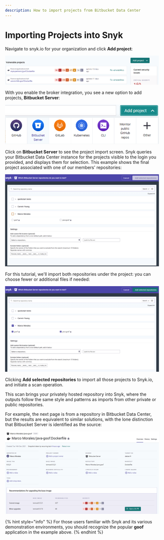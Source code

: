 ```yaml
---
description: How to import projects from Bitbucket Data Center
---
```


# Importing Projects into Snyk

Navigate to snyk.io for your organization and click **Add project**:

![The standard Add Project initial view](../../../../../.gitbook/assets/broker-1-add-project.png)

With you enable the broker integration, you see a new option to add projects, **Bitbucket Server**:

![Add Project with Bitbucket Data Center Enabled](../../../../../.gitbook/assets/broker-2-add-project-bbs.png)

Click on **Bitbucket Server** to see the project import screen. Snyk queries your Bitbucket Data Center instance for the projects visible to the login you provided, and displays them for selection. This example shows the final project associated with one of our members' repositories:

![Bitbucket Server repository selection process](<../../../../../.gitbook/assets/broker-4-add-repository-bbs (2).png>)

For this tutorial, we'll import both repositories under the project: you can choose fewer or additional files if needed:

![](<../../../../../.gitbook/assets/broker-5-add-repository-bbs (1).png>)

Clicking **Add selected repositories** to import all those projects to Snyk.io, and initiate a scan operation.

This scan brings your privately hosted repository into Snyk, where the outputs follow the same style and patterns as imports from other private or public repositories.

For example, the next page is from a repository in Bitbucket Data Center, but the results are equivalent to similar solutions, with the lone distinction that Bitbucket Server is identified as the source:

![Project summary view for a repository hosted on Bitbucket Server](<../../../../../.gitbook/assets/image (226).png>)

{% hint style="info" %}
For those users familiar with Snyk and its various demonstration environments, you should recognize the popular **goof** application in the example above.
{% endhint %}
